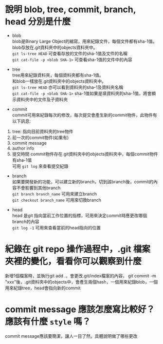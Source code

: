 # 說明 blob, tree, commit, branch, head 分別是什麼
- blob <br>
blob是Binary Large Object的縮寫，用來紀錄文件，每個文件都有sha-1值。<br>
blob存放在.git資料夾中的objects資料夾中。<br>
`git ls-tree HEAD` 可查看存放的文件的sha-1值及文件的名稱 <br>
`git cat-file -p <blob SHA-1>` 可查看sha-1值的文件中的內容

- tree<br>
tree用來紀錄資料夾，每個資料夾都有sha-1值。<br>
和blob一樣放在.git資料夾中的objects資料夾中。<br>
`git ls-tree HEAD` 亦可以看到資料夾的sha-1及資料夾名稱 <br>
`git cat-file -p <blob SHA-1>` sha-1值如果是填資料夾的sha-1值，將會顯示資料夾中的文件及子資料夾
  
- commit<br>
commit可用來紀錄每次的修改，每次提交會產生新的commit物件，此物件有以下訊息:
1. tree: 指向目前資料夾的tree物件
2. 前一次的commit物件(如果有)
3. commit message
4. author info
5. 提交時間
commit物件存在.git資料夾中的objects資料夾中，每個commit物件有sha-1值 <br>
可用 `git log` 來查看提交紀錄

- branch<br>
如果要開發新的功能，可以建立新的branch，切到該branch後，commit的內容不會影響到其他branch <br>
` git branch branch_name ` 可用來建立branch <br>
` git checkout branch_name ` 可用來切換branch <br>

- head<br>
head 是git 指向當前工作位置的指標，可用來決定commit時應更改哪個branch的內容<br>
`git log -1` 可用來查看當前的head指向的位置

# 紀錄在 git repo 操作過程中，.git 檔案夾裡的變化，看看你可以觀察到什麼
新增1個檔案時，並執行git add .，會更改.git/index檔案的內容， git commit -m "xxx"後，.git資料夾中的objects中，會產生兩個hash，一個用來紀錄blob，一個用來紀錄tree，head會指向新的commit



# commit message 應該怎麼寫比較好？應該有什麼 `style` 嗎？
commit message應該要簡潔，讓人一目了然，具體說明做了哪些更改


